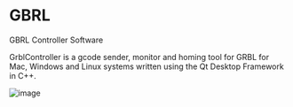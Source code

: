 # GBRL
GBRL Controller Software

GrblController is a gcode sender, monitor and homing tool for GRBL for 
Mac, Windows and Linux systems written using the Qt Desktop Framework in C++.

![image](https://i.postimg.cc/N0vM2x6v/GBRL-screenshot.jpg)
